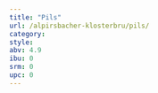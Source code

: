 ```yaml
---
title: "Pils"
url: /alpirsbacher-klosterbru/pils/
category: 
style: 
abv: 4.9
ibu: 0
srm: 0
upc: 0
---
```


